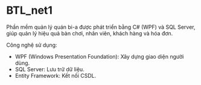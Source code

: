 # BTL_net1
Phần mềm quản lý quán bi-a được phát triển bằng C# (WPF) và SQL Server, giúp quản lý hiệu quả bàn chơi, nhân viên, khách hàng và hóa đơn.

Công nghệ sử dụng:
  - WPF (Windows Presentation Foundation): Xây dựng giao diện người dùng.
  - SQL Server: Lưu trữ dữ liệu.
  - Entity Framework: Kết nối CSDL.
